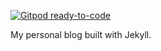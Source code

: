 [![Gitpod ready-to-code](https://img.shields.io/badge/Gitpod-ready--to--code-blue?logo=gitpod)](https://gitpod.io/#https://github.com/perryizgr8/perryizgr8.github.io)

My personal blog built with Jekyll.